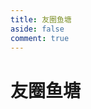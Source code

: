 ```yaml
---
title: 友圈鱼塘
aside: false
comment: true
---
```


# 友圈鱼塘

<div class="friend-circle-container">
  <div class="root-container">
      <div id="friend-circle-lite-root"></div>
  </div>
</div>

<style>
.friend-circle-container {
    background-image: url('https://github.com/yutian81/blogrss/raw/main/static/bg-light.webp');
    background-size: cover;
    background-attachment: fixed;
    background-repeat: no-repeat;
    background-position: center;
    font-family: Arial, sans-serif;
    display: flex;
    flex-direction: column;
    justify-content: center;
    align-items: center;
    min-height: 100vh;
    margin: 0;
    overflow-y: scroll;
    overflow-x: hidden;
}
.root-container {
    width: 100%;
    margin-top: 40px;
    max-width: 1100px;
}
@media (max-width: 1200px) {
    .root-container {
        max-width: 95%;
        margin-top: 20px;
    }
}
</style>

<script setup>
import { onMounted } from 'vue'

onMounted(() => {
    // 加载用户配置
    if (typeof window.UserConfig === 'undefined') {
        window.UserConfig = {
            private_api_url: 'https://rss.811520.xyz/',
            page_turning_number: 20,
            error_img: 'https://cdn.bsgun.cn/Hexo-static/img/error-404.avif'
        }
    }

    // 加载外部 CSS 和 JS
    const cssLink = document.createElement('link')
    cssLink.rel = 'stylesheet'
    cssLink.href = 'https://fastly.jsdelivr.net/gh/yutian81/blogrss@main/main/fclite.css'
    document.head.appendChild(cssLink)
    const script = document.createElement('script')
    script.src = 'https://fastly.jsdelivr.net/gh/yutian81/blogrss@main/main/fclite.js'
    script.defer = true
    document.body.appendChild(script)
})
</script>

